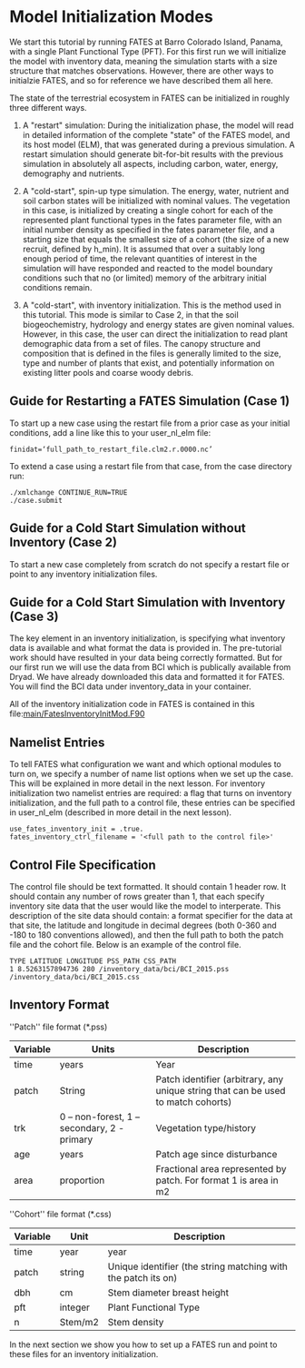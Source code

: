# Model Initialization Modes

We start this tutorial by running FATES at Barro Colorado Island, Panama, with a single Plant Functional Type (PFT). For this
first run we will initialize the model with inventory data, meaning the simulation starts with a size structure that matches
observations. However, there are other ways to initialzie FATES, and so for reference we have described them all here. 



The state of the terrestrial ecosystem in FATES can be initialized in roughly three different ways.


1. A "restart" simulation: During the initialization phase, the model will read in detailed information of the complete "state" of the FATES model, and its host model 
(ELM), that was generated during a previous simulation.  A restart simulation should generate bit-for-bit results with the previous simulation in 
absolutely all 
aspects, including carbon, water, energy, demography and nutrients.

2. A "cold-start", spin-up type simulation.  The energy, water, nutrient and soil carbon states will be initialized with nominal values.  The vegetation in this case, is 
initialized by creating a single cohort for each of the represented plant functional types in the fates parameter file, with an initial number density as specified in 
the fates parameter file, and a starting size that equals the smallest size of a cohort (the size of a new recruit, defined by h_min).  It is assumed that over a suitably 
long enough period of time, the relevant quantities of interest in the simulation will have responded and reacted to the model boundary conditions such that no (or 
limited) memory of the arbitrary initial conditions remain.

3. A "cold-start", with inventory initialization. This is the method used in this tutorial. 
This mode is similar to Case 2, in that the soil biogeochemistry, hydrology and energy states are 
given nominal values.  However, in this case, the user can direct the initialization to read plant demographic data from a set of files. 
The canopy structure and composition that is defined in 
the files is generally limited to the size, type and number of plants that exist, and potentially information on existing litter pools and coarse woody debris.


## Guide for Restarting a FATES Simulation  (Case 1) ##

To start up a new case using the restart file from a prior case as your initial conditions, add a line like this to your user_nl_elm file:

```
finidat=‘full_path_to_restart_file.clm2.r.0000.nc’

```

To extend a case using a restart file from that case, from the case directory run:

```
./xmlchange CONTINUE_RUN=TRUE
./case.submit

```

## Guide for a Cold Start Simulation without Inventory (Case 2) ##

To start a new case completely from scratch do not specify a restart file or point to any inventory initialization files. 


## Guide for a Cold Start Simulation with Inventory (Case 3) ##

The key element in an inventory initialization, is specifying what inventory data is available and what format the data is provided in.
The pre-tutorial work should have resulted in your data being correctly formatted. But for our first run we will use the data from BCI 
which is publically available from Dryad. We have already downloaded this data and formatted it for FATES. You will find the BCI data
under inventory_data in your container. 

All of the inventory initialization code in FATES is contained in this 
file:[main/FatesInventoryInitMod.F90](https://github.com/NGEET/fates/blob/master/main/FatesInventoryInitMod.F90)


## Namelist Entries ##
To tell FATES what configuration we want and which optional modules to turn on, we specify a number of name list options when we set up the case. This will be 
explained in more detail in the next lesson. For inventory initialization two namelist entries are required: a flag that turns on inventory initialization, and the 
full path to a control file, these entries can be specified in user_nl_elm 
(described in more  detail in the next lesson). 

```
use_fates_inventory_init = .true.
fates_inventory_ctrl_filename = '<full path to the control file>'

```

## Control File Specification ##

The control file should be text formatted. It should contain 1 header row. It should contain any number of rows greater than 1, that each specify inventory site data 
that the user would like the model to interperate.  This description of the site data should contain: a format specifier for the data at that site, the latitude and 
longitude in decimal degrees (both 0-360 and -180 to 180 conventions allowed), and then the full path to both the patch file and the cohort file. Below is an 
example of the control file.

```
TYPE LATITUDE LONGITUDE PSS_PATH CSS_PATH
1 8.5263157894736 280 /inventory_data/bci/BCI_2015.pss /inventory_data/bci/BCI_2015.css
```

## Inventory Format ##


''Patch'' file format (*.pss)

| Variable  | Units | Description |
|-----------|-------|------------ |
| time      |years  | Year        |
|patch      |String |Patch identifier (arbitrary, any unique string that can be used to match cohorts) |
|trk        |0 – non-forest, 1 – secondary, 2 - primary |Vegetation type/history |
|age        |years  |Patch age since disturbance |
|area |proportion |Fractional area represented by patch.  For format 1 is area in m2 |


''Cohort'' file format (*.css)

| Variable | Unit | Description |
|----------|------|-------------|
| time  | year | year |
| patch | string | Unique identifier (the string matching with the patch its on) |
| dbh |cm |Stem diameter breast height |
| pft |integer |Plant Functional Type |
| n |Stem/m2 |Stem density |


In the next section we show you how to set up a FATES run and point to these files for an inventory initialization. 
